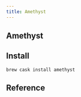 ```yaml
---
title: Amethyst
---
```


## Amethyst


## Install

```
brew cask install amethyst
```

## Reference
